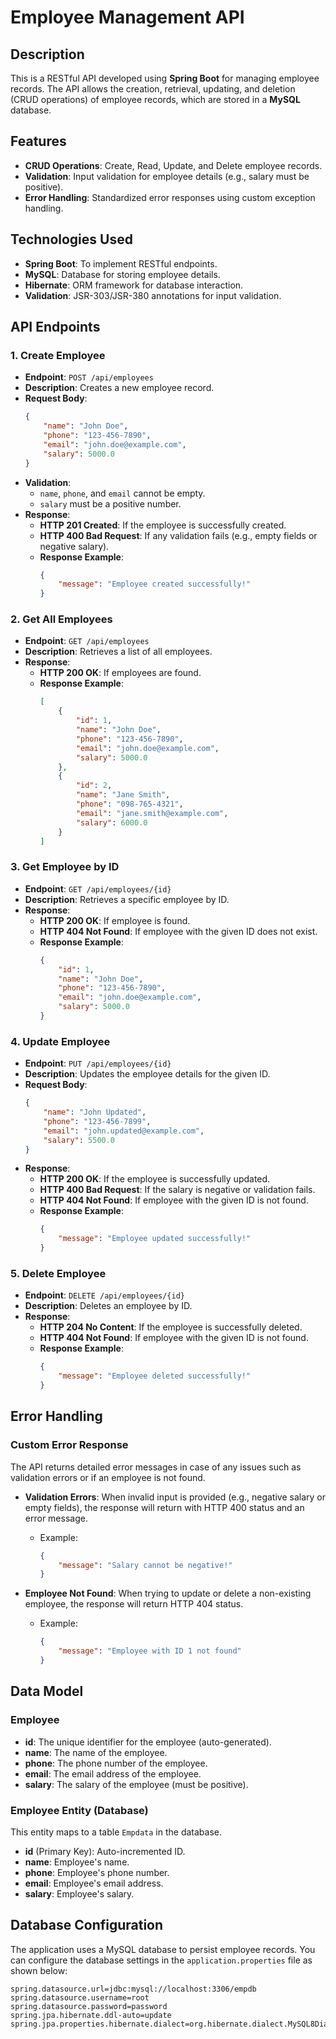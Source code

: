 # Employee Management API

## Description
This is a RESTful API developed using **Spring Boot** for managing employee records. The API allows the creation, retrieval, updating, and deletion (CRUD operations) of employee records, which are stored in a **MySQL** database.

## Features
- **CRUD Operations**: Create, Read, Update, and Delete employee records.
- **Validation**: Input validation for employee details (e.g., salary must be positive).
- **Error Handling**: Standardized error responses using custom exception handling.

## Technologies Used
- **Spring Boot**: To implement RESTful endpoints.
- **MySQL**: Database for storing employee details.
- **Hibernate**: ORM framework for database interaction.
- **Validation**: JSR-303/JSR-380 annotations for input validation.

## API Endpoints

### 1. Create Employee
- **Endpoint**: `POST /api/employees`
- **Description**: Creates a new employee record.
- **Request Body**:
    ```json
    {
        "name": "John Doe",
        "phone": "123-456-7890",
        "email": "john.doe@example.com",
        "salary": 5000.0
    }
    ```
- **Validation**:
    - `name`, `phone`, and `email` cannot be empty.
    - `salary` must be a positive number.
- **Response**:
    - **HTTP 201 Created**: If the employee is successfully created.
    - **HTTP 400 Bad Request**: If any validation fails (e.g., empty fields or negative salary).
    - **Response Example**:
        ```json
        {
            "message": "Employee created successfully!"
        }
        ```

### 2. Get All Employees
- **Endpoint**: `GET /api/employees`
- **Description**: Retrieves a list of all employees.
- **Response**:
    - **HTTP 200 OK**: If employees are found.
    - **Response Example**:
        ```json
        [
            {
                "id": 1,
                "name": "John Doe",
                "phone": "123-456-7890",
                "email": "john.doe@example.com",
                "salary": 5000.0
            },
            {
                "id": 2,
                "name": "Jane Smith",
                "phone": "098-765-4321",
                "email": "jane.smith@example.com",
                "salary": 6000.0
            }
        ]
        ```

### 3. Get Employee by ID
- **Endpoint**: `GET /api/employees/{id}`
- **Description**: Retrieves a specific employee by ID.
- **Response**:
    - **HTTP 200 OK**: If employee is found.
    - **HTTP 404 Not Found**: If employee with the given ID does not exist.
    - **Response Example**:
        ```json
        {
            "id": 1,
            "name": "John Doe",
            "phone": "123-456-7890",
            "email": "john.doe@example.com",
            "salary": 5000.0
        }
        ```

### 4. Update Employee
- **Endpoint**: `PUT /api/employees/{id}`
- **Description**: Updates the employee details for the given ID.
- **Request Body**:
    ```json
    {
        "name": "John Updated",
        "phone": "123-456-7899",
        "email": "john.updated@example.com",
        "salary": 5500.0
    }
    ```
- **Response**:
    - **HTTP 200 OK**: If the employee is successfully updated.
    - **HTTP 400 Bad Request**: If the salary is negative or validation fails.
    - **HTTP 404 Not Found**: If employee with the given ID is not found.
    - **Response Example**:
        ```json
        {
            "message": "Employee updated successfully!"
        }
        ```

### 5. Delete Employee
- **Endpoint**: `DELETE /api/employees/{id}`
- **Description**: Deletes an employee by ID.
- **Response**:
    - **HTTP 204 No Content**: If the employee is successfully deleted.
    - **HTTP 404 Not Found**: If employee with the given ID is not found.
    - **Response Example**:
        ```json
        {
            "message": "Employee deleted successfully!"
        }
        ```

## Error Handling

### Custom Error Response
The API returns detailed error messages in case of any issues such as validation errors or if an employee is not found.

- **Validation Errors**: When invalid input is provided (e.g., negative salary or empty fields), the response will return with HTTP 400 status and an error message.
    - Example:
        ```json
        {
            "message": "Salary cannot be negative!"
        }
        ```
  
- **Employee Not Found**: When trying to update or delete a non-existing employee, the response will return HTTP 404 status.
    - Example:
        ```json
        {
            "message": "Employee with ID 1 not found"
        }
        ```

## Data Model
### Employee
- **id**: The unique identifier for the employee (auto-generated).
- **name**: The name of the employee.
- **phone**: The phone number of the employee.
- **email**: The email address of the employee.
- **salary**: The salary of the employee (must be positive).

### Employee Entity (Database)
This entity maps to a table `Empdata` in the database.

- **id** (Primary Key): Auto-incremented ID.
- **name**: Employee's name.
- **phone**: Employee's phone number.
- **email**: Employee's email address.
- **salary**: Employee's salary.

## Database Configuration
The application uses a MySQL database to persist employee records. You can configure the database settings in the `application.properties` file as shown below:

```properties
spring.datasource.url=jdbc:mysql://localhost:3306/empdb
spring.datasource.username=root
spring.datasource.password=password
spring.jpa.hibernate.ddl-auto=update
spring.jpa.properties.hibernate.dialect=org.hibernate.dialect.MySQL8Dialect
